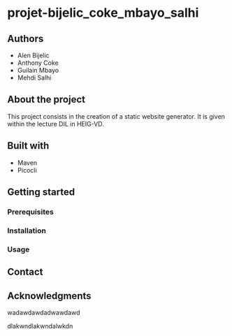 # projet-bijelic_coke_mbayo_salhi
## Authors
- Alen Bijelic
- Anthony Coke
- Guilain Mbayo
- Mehdi Salhi

## About the project

This project consists in the creation of a static website generator. It is given within the lecture DIL in HEIG-VD.

## Built with
- Maven
- Picocli

## Getting started

### Prerequisites

### Installation

### Usage

## Contact

## Acknowledgments

wadawdawdadwawdawd


dlakwndlakwndalwkdn
